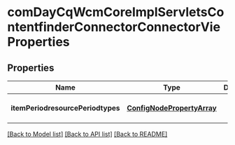 # comDayCqWcmCoreImplServletsContentfinderConnectorConnectorVieProperties

## Properties
Name | Type | Description | Notes
------------ | ------------- | ------------- | -------------
**itemPeriodresourcePeriodtypes** | [**ConfigNodePropertyArray**](ConfigNodePropertyArray.md) |  | [optional] [default to null]

[[Back to Model list]](../README.md#documentation-for-models) [[Back to API list]](../README.md#documentation-for-api-endpoints) [[Back to README]](../README.md)



